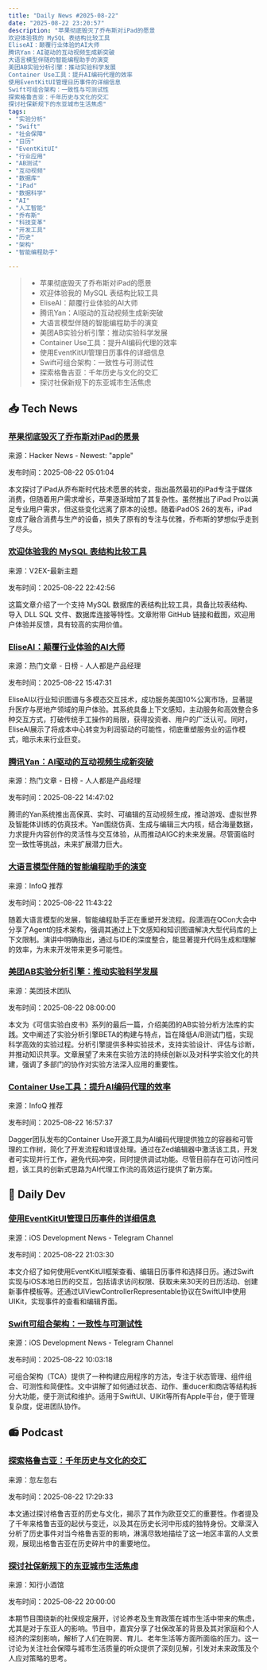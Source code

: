 ```yaml
---
title: "Daily News #2025-08-22"
date: "2025-08-22 23:20:57"
description: "苹果彻底毁灭了乔布斯对iPad的愿景
欢迎体验我的 MySQL 表结构比较工具
EliseAI：颠覆行业体验的AI大师
腾讯Yan：AI驱动的互动视频生成新突破
大语言模型伴随的智能编程助手的演变
美团AB实验分析引擎：推动实验科学发展
Container Use工具：提升AI编码代理的效率
使用EventKitUI管理日历事件的详细信息
Swift可组合架构：一致性与可测试性
探索格鲁吉亚：千年历史与文化的交汇
探讨社保新规下的东亚城市生活焦虑"
tags: 
- "实验分析"
- "Swift"
- "社会保障"
- "日历"
- "EventKitUI"
- "行业应用"
- "AB测试"
- "互动视频"
- "数据库"
- "iPad"
- "数据科学"
- "AI"
- "人工智能"
- "乔布斯"
- "科技变革"
- "开发工具"
- "历史"
- "架构"
- "智能编程助手"

---
```


> - 苹果彻底毁灭了乔布斯对iPad的愿景
> - 欢迎体验我的 MySQL 表结构比较工具
> - EliseAI：颠覆行业体验的AI大师
> - 腾讯Yan：AI驱动的互动视频生成新突破
> - 大语言模型伴随的智能编程助手的演变
> - 美团AB实验分析引擎：推动实验科学发展
> - Container Use工具：提升AI编码代理的效率
> - 使用EventKitUI管理日历事件的详细信息
> - Swift可组合架构：一致性与可测试性
> - 探索格鲁吉亚：千年历史与文化的交汇
> - 探讨社保新规下的东亚城市生活焦虑

## 📥 Tech News

### [苹果彻底毁灭了乔布斯对iPad的愿景](https://www.wired.com/story/apple-finally-destroyed-steve-jobss-vision-of-the-ipad-good/)

来源：Hacker News - Newest: "apple"

发布时间：2025-08-22 05:01:04

本文探讨了iPad从乔布斯时代技术愿景的转变，指出虽然最初的iPad专注于媒体消费，但随着用户需求增长，苹果逐渐增加了其复杂性。虽然推出了iPad Pro以满足专业用户需求，但这些变化远离了原本的设想。随着iPadOS 26的发布，iPad变成了融合消费与生产的设备，损失了原有的专注与优雅，乔布斯的梦想似乎走到了尽头。

### [欢迎体验我的 MySQL 表结构比较工具](https://www.v2ex.com/t/1154351)

来源：V2EX-最新主题

发布时间：2025-08-22 22:42:56

这篇文章介绍了一个支持 MySQL 数据库的表结构比较工具，具备比较表结构、导入 DLL SQL 文件、数据库连接等特性。文章附带 GitHub 链接和截图，欢迎用户体验并反馈，具有较高的实用价值。

### [EliseAI：颠覆行业体验的AI大师](https://www.woshipm.com/ai/6259069.html)

来源：热门文章 - 日榜 - 人人都是产品经理

发布时间：2025-08-22 15:47:31

EliseAI以行业知识图谱与多模态交互技术，成功服务美国10%公寓市场，显著提升医疗与房地产领域的用户体验。其系统具备上下文感知，主动服务和高效整合多种交互方式，打破传统手工操作的局限，获得投资者、用户的广泛认可。同时，EliseAI展示了将成本中心转变为利润驱动的可能性，彻底重塑服务业的运作模式，暗示未来行业巨变。

### [腾讯Yan：AI驱动的互动视频生成新突破](https://www.woshipm.com/ai/6259043.html)

来源：热门文章 - 日榜 - 人人都是产品经理

发布时间：2025-08-22 14:47:02

腾讯的Yan系统推出高保真、实时、可编辑的互动视频生成，推动游戏、虚拟世界及智能体训练的仿真技术。Yan围绕仿真、生成与编辑三大内核，结合海量数据，力求提升内容创作的灵活性与交互体验，从而推动AIGC的未来发展。尽管面临时空一致性等挑战，未来扩展潜力巨大。

### [大语言模型伴随的智能编程助手的演变](https://www.infoq.cn/article/dShJGPfg5SgVAHlILGTG)

来源：InfoQ 推荐

发布时间：2025-08-22 11:43:22

随着大语言模型的发展，智能编程助手正在重塑开发流程。段潇涵在QCon大会中分享了Agent的技术架构，强调其通过上下文感知和知识图谱解决大型代码库的上下文限制。演讲中明确指出，通过与IDE的深度整合，能显著提升代码生成和理解的效率，为未来开发带来更多可能性。

### [美团AB实验分析引擎：推动实验科学发展](https://tech.meituan.com/2025/08/22/meituan-ab-online-controlled-experiment-08.html)

来源：美团技术团队

发布时间：2025-08-22 08:00:00

本文为《可信实验白皮书》系列的最后一篇，介绍美团的AB实验分析方法库的实践。文中阐述了实验分析引擎BETA的构建与特点，旨在降低A/B测试门槛，实现科学高效的实验过程。分析引擎提供多种实验技术，支持实验设计、评估与诊断，并推动知识共享。文章展望了未来在实验方法的持续创新以及对科学实验文化的共建，强调了多部门的协作对实验方法深入应用的重要性。

### [Container Use工具：提升AI编码代理的效率](https://www.infoq.cn/article/CMqJsVDoZvqSr4BiG2JQ)

来源：InfoQ 推荐

发布时间：2025-08-22 16:57:37

Dagger团队发布的Container Use开源工具为AI编码代理提供独立的容器和可管理的工作树，简化了开发流程和错误处理。通过在Zed编辑器中激活该工具，开发者可实现并行工作，避免代码冲突，同时提供调试功能。尽管目前存在可访问性问题，该工具的创新式思路为AI代理工作流的高效运行提供了新方案。

## 💾 Daily Dev

### [使用EventKitUI管理日历事件的详细信息](https://www.createwithswift.com/checking-and-editing-the-details-of-a-calendar-event/)

来源：iOS Development News - Telegram Channel

发布时间：2025-08-22 21:03:30

本文介绍了如何使用EventKitUI框架查看、编辑日历事件和选择日历。通过Swift实现与iOS本地日历的交互，包括请求访问权限、获取未来30天的日历活动、创建新事件模板等。还通过UIViewControllerRepresentable协议在SwiftUI中使用UIKit，实现事件的查看和编辑界面。

### [Swift可组合架构：一致性与可测试性](https://github.com/pointfreeco/swift-composable-architecture)

来源：iOS Development News - Telegram Channel

发布时间：2025-08-22 10:03:18

可组合架构（TCA）提供了一种构建应用程序的方法，专注于状态管理、组件组合、可测性和简便性。文中讲解了如何通过状态、动作、重ducer和商店等结构拆分大功能，便于测试和维护。适用于SwiftUI、UIKit等所有Apple平台，便于管理复杂度，促进团队协作。

## 📻 Podcast

### [探索格鲁吉亚：千年历史与文化的交汇](https://www.xiaoyuzhoufm.com/episode/68a833fc293471fed4ef2c2c)

来源：忽左忽右

发布时间：2025-08-22 17:29:33

本文通过探讨格鲁吉亚的历史与文化，揭示了其作为欧亚交汇的重要性。作者提及了千年来格鲁吉亚的起伏与变迁，以及其在历史长河中形成的独特身份。文章深入分析了历史事件对当今格鲁吉亚的影响，淋漓尽致地描绘了这一地区丰富的人文景观，展现出格鲁吉亚在历史碎片中的重要地位。

### [探讨社保新规下的东亚城市生活焦虑](https://www.xiaoyuzhoufm.com/episode/68a8166442cc2798e7dad339)

来源：知行小酒馆

发布时间：2025-08-22 20:00:00

本期节目围绕新的社保规定展开，讨论养老及生育政策在城市生活中带来的焦虑，尤其是对于东亚人的影响。节目中，嘉宾分享了社保改革的背景及其对家庭和个人经济的深刻影响，解析了人们在购房、育儿、老年生活等方面所面临的压力。这一讨论为关注社会保障与城市生活质量的听众提供了深刻见解，引发对未来政策及个人应对策略的思考。
